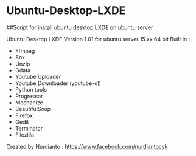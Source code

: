 # Ubuntu-Desktop-LXDE
##Script for install ubuntu desktop LXDE on ubuntu server

Ubuntu Desktop LXDE Version 1.01 for ubuntu server 15.xx 64 bit
Built in :
- Ffmpeg
- Sox
- Unzip
- Gdata
- Youtube Uploader
- Youtube Downloader (youtube-dl)
- Python tools
- Progressar
- Mechanize 
- BeautifulSoup
- Firefox
- Gedit
- Terminator
- Filezilla

Created by Nurdianto : https://www.facebook.com/nurdiantocyk
